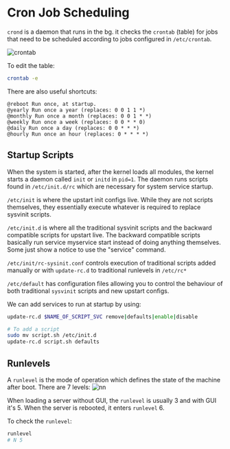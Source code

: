 # Cron Job Scheduling

`crond` is a daemon that runs in the bg. it checks the `crontab` (table) for jobs that need to be scheduled according to jobs configured in `/etc/crontab`.

![crontab](https://ahmadawais.com/wp-content/uploads/2017/06/crontab.png)

To edit the table:

```bash
crontab -e
```

There are also useful shortcuts:

```text
@reboot Run once, at startup.
@yearly Run once a year (replaces: 0 0 1 1 *)
@monthly Run once a month (replaces: 0 0 1 * *)
@weekly Run once a week (replaces: 0 0 * * 0)
@daily Run once a day (replaces: 0 0 * * *)
@hourly Run once an hour (replaces: 0 * * * *)
```

## Startup Scripts

When the system is started, after the kernel loads all modules, the kernel starts a daemon called `init` or `initd` in `pid=1`. The daemon runs scripts found in `/etc/init.d/rc` which are necessary for system service startup.

`/etc/init` is where the upstart init configs live. While they are not scripts themselves, they essentially execute whatever is required to replace sysvinit scripts.

`/etc/init.d` is where all the traditional sysvinit scripts and the backward compatible scripts for upstart live. The backward compatible scripts basically run service myservice start instead of doing anything themselves. Some just show a notice to use the "service" command.

`/etc/init/rc-sysinit.conf` controls execution of traditional scripts added manually or with `update-rc.d` to traditional runlevels in `/etc/rc*`

`/etc/default` has configuration files allowing you to control the behaviour of both traditional `sysvinit` scripts and new upstart configs.

We can add services to run at startup by using:

```bash
update-rc.d $NAME_OF_SCRIPT_SVC remove|defaults|enable|disable

# To add a script
sudo mv script.sh /etc/init.d
update-rc.d script.sh defaults
```

## Runlevels

A `runlevel` is the mode of operation which defines the state of the machine after boot.
There are 7 levels:
![nn](https://www.linuxvasanth.com/wp-content/uploads/2019/01/NN.jpg)

When loading a server without GUI, the `runlevel` is usually 3 and with GUI it's 5. When the server is rebooted, it enters `runlevel` 6.

To check the `runlevel`:

```bash
runlevel
# N 5
```
